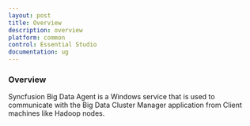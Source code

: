 ```yaml
---
layout: post
title: Overview
description: overview
platform: common
control: Essential Studio
documentation: ug
---
```


### Overview

Syncfusion Big Data Agent is a Windows service that is used to communicate with the Big Data Cluster Manager application from Client machines like Hadoop nodes.

